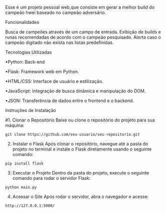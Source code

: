 Esse é um projeto pessoal web,que consiste em gerar a melhor build
do campeão hwei baseado no campeão adversário.
 
Funcionalidades

Busca de campeões através de um campo de entrada.
Exibição de builds e runas recomendadas de acordo com o campeão pesquisado.
Alerta caso o campeão digitado não exista nas listas predefinidas.

Tecnologias Utilizadas

•Python: Back-end

•Flask: Framework web em Python.

•HTML/CSS: Interface de usuário e estilização.

•JavaScript: Integração de busca dinâmica e manipulação do DOM.

•JSON: Transferência de dados entre o frontend e o backend.

Instruções de Instalação

#1. Clonar o Repositório
Baixe ou clone o repositório do projeto para sua máquina:

```git clone https://github.com/seu-usuario/seu-repositorio.git```

2. Instalar o Flask
Após clonar o repositório, navegue até a pasta do projeto no terminal e instale o Flask diretamente usando o seguinte comando:

```pip install flask```

3. Executar o Projeto
Dentro da pasta do projeto, execute o seguinte comando para rodar o servidor Flask:

```python main.py```

4. Acessar o Site
Após rodar o servidor, abra o navegador e acesse:

```http://127.0.0.1:5000/```
